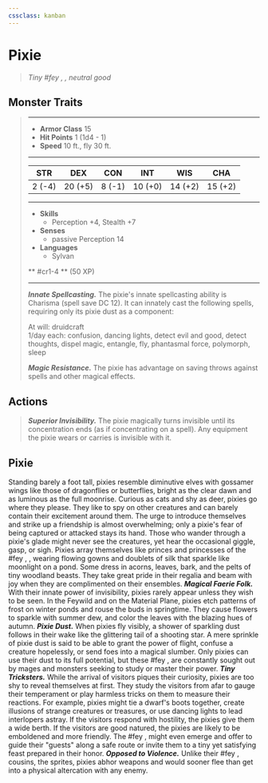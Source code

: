 ```yaml
---
cssclass: kanban
---
```


# Pixie
>*Tiny #fey , , neutral good*
## Monster Traits
>___
>- **Armor Class** 15
>- **Hit Points** 1 (1d4 - 1)
>- **Speed** 10 ft., fly 30 ft.
>___
>|STR|DEX|CON|INT|WIS|CHA|
>|:---:|:---:|:---:|:---:|:---:|:---:|
>|2 (-4)|20 (+5)|8 (-1)|10 (+0)|14 (+2)|15 (+2)|
>___
>- **Skills**
>	 - Perception +4, Stealth +7
>- **Senses**
>	 - passive Perception 14
>- **Languages**
>	 - Sylvan
>
> ** #cr1-4 ** (50 XP)
>___
>***Innate Spellcasting.*** The pixie's innate spellcasting ability is Charisma (spell save DC 12). It can innately cast the following spells, requiring only its pixie dust as a component:  
>
>At will: druidcraft  
>1/day each: confusion, dancing lights, detect evil and good, detect thoughts, dispel magic, entangle, fly, phantasmal force, polymorph, sleep  
>
>
>***Magic Resistance.*** The pixie has advantage on saving throws against spells and other magical effects.  
>
## Actions
>***Superior Invisibility.*** The pixie magically turns invisible until its concentration ends (as if concentrating on a spell). Any equipment the pixie wears or carries is invisible with it.
## Pixie
Standing barely a foot tall, pixies resemble diminutive elves with gossamer wings like those of dragonflies or butterflies, bright as the clear dawn and as luminous as the full moonrise.
Curious as cats and shy as deer, pixies go where they please. They like to spy on other creatures and can barely contain their excitement around them. The urge to introduce themselves and strike up a friendship is almost overwhelming; only a pixie's fear of being captured or attacked stays its hand. Those who wander through a pixie's glade might never see the creatures, yet hear the occasional giggle, gasp, or sigh.
Pixies array themselves like princes and princesses of the #fey , , wearing flowing gowns and doublets of silk that sparkle like moonlight on a pond. Some dress in acorns, leaves, bark, and the pelts of tiny woodland beasts. They take great pride in their regalia and beam with joy when they are complimented on their ensembles.
***Magical Faerie Folk.*** With their innate power of invisibility, pixies rarely appear unless they wish to be seen. In the Feywild and on the Material Plane, pixies etch patterns of frost on winter ponds and rouse the buds in springtime. They cause flowers to sparkle with summer dew, and color the leaves with the blazing hues of autumn.
***Pixie Dust.*** When pixies fly visibly, a shower of sparkling dust follows in their wake like the glittering tail of a shooting star. A mere sprinkle of pixie dust is said to be able to grant the power of flight, confuse a creature hopelessly, or send foes into a magical slumber.
Only pixies can use their dust to its full potential, but these #fey ,  are constantly sought out by mages and monsters seeking to study or master their power.
***Tiny Tricksters.*** While the arrival of visitors piques their curiosity, pixies are too shy to reveal themselves at first. They study the visitors from afar to gauge their temperament or play harmless tricks on them to measure their reactions. For example, pixies might tie a dwarf's boots together, create illusions of strange creatures or treasures, or use dancing lights to lead interlopers astray. If the visitors respond with hostility, the pixies give them a wide berth. If the visitors are good natured, the pixies are likely to be emboldened and more friendly. The #fey ,  might even emerge and offer to guide their "guests" along a safe route or invite them to a tiny yet satisfying feast prepared in their honor.
***Opposed to Violence.*** Unlike their #fey ,  cousins, the sprites, pixies abhor weapons and would sooner flee than get into a physical altercation with any enemy.